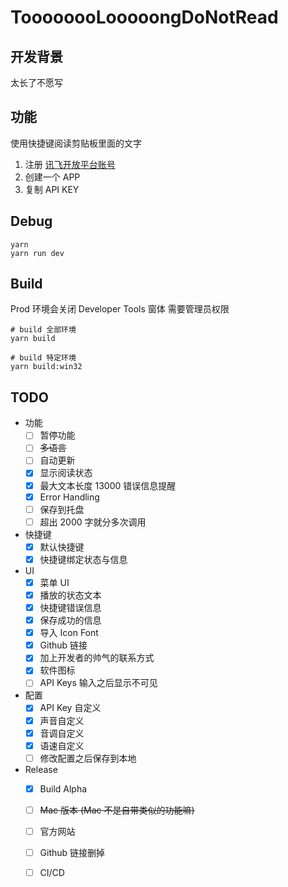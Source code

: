 # ToooooooLooooongDoNotRead

## 开发背景

太长了不愿写

## 功能

使用快捷键阅读剪贴板里面的文字

1. 注册 [讯飞开放平台账号](https://www.xfyun.cn/)
1. 创建一个 APP
1. 复制 API KEY

## Debug

```
yarn
yarn run dev
```

## Build

Prod 环境会关闭 Developer Tools 窗体
需要管理员权限

```
# build 全部环境
yarn build

# build 特定环境
yarn build:win32
```

## TODO

- 功能
  - [ ] 暂停功能
  - [ ] ~~多语言~~
  - [ ] 自动更新
  - [x] 显示阅读状态
  - [x] 最大文本长度 13000 错误信息提醒
  - [x] Error Handling
  - [ ] 保存到托盘
  - [ ] 超出 2000 字就分多次调用
- 快捷键
  - [x] 默认快捷键
  - [x] 快捷键绑定状态与信息
- UI
  - [x] 菜单 UI
  - [x] 播放的状态文本
  - [x] 快捷键错误信息
  - [x] 保存成功的信息
  - [x] 导入 Icon Font
  - [x] Github 链接
  - [x] 加上开发者的帅气的联系方式
  - [x] 软件图标
  - [ ] API Keys 输入之后显示不可见
- 配置
  - [x] API Key 自定义
  - [x] 声音自定义
  - [x] 音调自定义
  - [x] 语速自定义
  - [ ] 修改配置之后保存到本地
- Release
  - [x] Build Alpha
  - [ ] ~~Mac 版本 (Mac 不是自带类似的功能嘛)~~
  - [ ] 官方网站
  - [ ] Github 链接删掉
  - [ ] CI/CD

